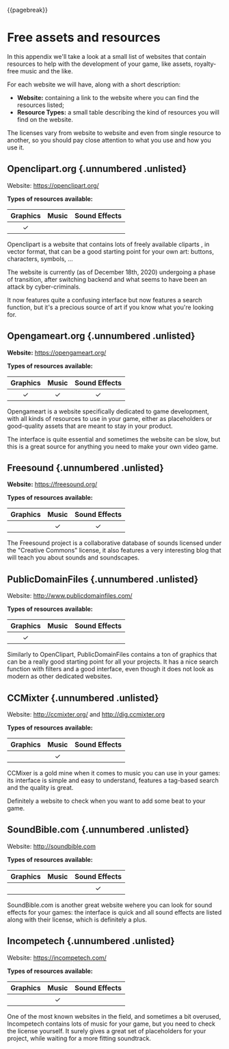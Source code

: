 {{pagebreak}}

Free assets and resources
=========================

In this appendix we'll take a look at a small list of websites that contain resources to help with the development of your game, like assets, royalty-free music and the like.

For each website we will have, along with a short description:

- **Website:** containing a link to the website where you can find the resources listed;
- **Resource Types:** a small table describing the kind of resources you will find on the website.

The licenses vary from website to website and even from single resource to another, so you should pay close attention to what you use and how you use it.

Openclipart.org {.unnumbered .unlisted}
-------------------

Website: <https://openclipart.org/>

**Types of resources available:**

| Graphics   | Music | Sound Effects |
| :------:   | :---: | :-----------: |
| ✓ |       |               |

Openclipart is a website that contains lots of freely available cliparts , in vector format, that can be a good starting point for your own art: buttons, characters, symbols, ...

The website is currently (as of December 18th, 2020) undergoing a phase of transition, after switching backend and what seems to have been an attack by cyber-criminals.

It now features quite a confusing interface but now features a search function, but it's a precious source of art if you know what you're looking for.

Opengameart.org {.unnumbered .unlisted}
------------------

**Website:** <https://opengameart.org/>

**Types of resources available:**

| Graphics   | Music      | Sound Effects |
| :------:   | :--------: | :-----------: |
| ✓ | ✓ | ✓    |

Opengameart is a website specifically dedicated to game development, with all kinds of resources to use in your game, either as placeholders or good-quality assets that are meant to stay in your product.

The interface is quite essential and sometimes the website can be slow, but this is a great source for anything you need to make your own video game.

Freesound {.unnumbered .unlisted}
-------------

**Website:** <https://freesound.org/>

**Types of resources available:**

| Graphics   | Music      | Sound Effects |
| :------:   | :--------: | :-----------: |
|            | ✓ | ✓    |

The Freesound project is a collaborative database of sounds licensed under the "Creative Commons" license, it also features a very interesting blog that will teach you about sounds and soundscapes.

PublicDomainFiles {.unnumbered .unlisted}
---------------------

Website: <http://www.publicdomainfiles.com/>

**Types of resources available:**

| Graphics   | Music | Sound Effects |
| :------:   | :---: | :-----------: |
| ✓ |       |               |

Similarly to OpenClipart, PublicDomainFiles contains a ton of graphics that can be a really good starting point for all your projects. It has a nice search function with filters and a good interface, even though it does not look as modern as other dedicated websites.

CCMixter {.unnumbered .unlisted}
-----------

Website: <http://ccmixter.org/> and <http://dig.ccmixter.org>

**Types of resources available:**

| Graphics   | Music      | Sound Effects |
| :------:   | :--------: | :-----------: |
|            | ✓ |               |


CCMixer is a gold mine when it comes to music you can use in your games: its interface is simple and easy to understand, features a tag-based search and the quality is great.

Definitely a website to check when you want to add some beat to your game.

SoundBible.com {.unnumbered .unlisted}
-----------------

Website: <http://soundbible.com>

**Types of resources available:**

| Graphics   | Music      | Sound Effects |
| :------:   | :--------: | :-----------: |
|            |            | ✓    |

SoundBible.com is another great website wehere you can look for sound effects for your games: the interface is quick and all sound effects are listed along with their license, which is definitely a plus.

Incompetech {.unnumbered .unlisted}
---------------

Website: <https://incompetech.com/>

**Types of resources available:**

| Graphics   | Music      | Sound Effects |
| :------:   | :--------: | :-----------: |
|            | ✓ |               |

One of the most known websites in the field, and sometimes a bit overused, Incompetech contains lots of music for your game, but you need to check the license yourself. It surely gives a great set of placeholders for your project, while waiting for a more fitting soundtrack.
